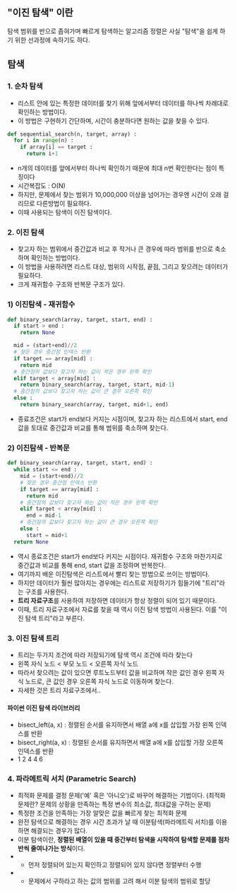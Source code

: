 ## "이진 탐색" 이란
탐색 범위를 반으로 좁혀가며 빠르게 탐색하는 알고리즘
정렬은 사실 "탐색"을 쉽게 하기 위한 선과정에 속하기도 하다.


## 탐색
### 1. 순차 탐색
+ 리스트 안에 있는 특정한 데이터를 찾기 위해 앞에서부터 데이터를 하나씩 차례대로 확인하는 방법이다.
+ 이 방법은 구현하기 간단하며, 시간이 충분하다면 원하는 값을 찾을 수 있다.
```python
def sequential_search(n, target, array) :
  for i in range(n) :
    if array[i] == target :
      return i+1
```
+ n개의 데이터를 앞에서부터 하나씩 확인하기 때문에 최대 n번 확인한다는 점이 특징이다
+ 시간복잡도 : O(N)
+ 하지만, 문제에서 찾는 범위가 10,000,000 이상을 넘어가는 경우엔 시간이 오래 걸리므로 다른방법이 필요하다.
+ 이때 사용되는 탐색이 이진 탐색이다.

 

### 2. 이진 탐색
+ 찾고자 하는 범위에서 중간값과 비교 후 작거나 큰 경우에 따라 범위를 반으로 축소하며 확인하는 방법이다.
+ 이 방법을 사용하려면 리스트 대상, 범위의 시작점, 끝점, 그리고 찾으려는 데이터가 필요하다.
+ 크게 재귀함수 구조와 반복문 구조가 있다.

 

### 1) 이진탐색 - 재귀함수
```python
def binary_search(array, target, start, end) :
  if start > end :
    return None

  mid = (start+end)//2
  # 찾은 경우 중간점 인덱스 반환
  if target == array[mid] :
    return mid
  # 중간점의 값보다 찾고자 하는 값이 작은 경우 왼쪽 확인
  elif target < array[mid] :
    return binary_search(array, target, start, mid-1)
  # 중간점의 값보다 찾고자 하는 값이 큰 경우 오른쪽 확인
  else :
    return binary_search(array, target, mid+1, end)
```
+ 종료조건은 start가 end보다 커지는 시점이며, 찾고자 하는 리스트에서 start, end 값을 토대로 중간값과 비교를 통해 범위를 축소하며 찾는다.

 

### 2) 이진탐색 - 반복문
```python
def binary_search(array, target, start, end) :
  while start <= end :
    mid = (start+end)//2
    # 찾은 경우 중간점 인덱스 반환
    if target == array[mid] :
      return mid
    # 중간점의 값보다 찾고자 하는 값이 작은 경우 왼쪽 확인
    elif target < array[mid] :
      end = mid-1
    # 중간점의 값보다 찾고자 하는 값이 큰 경우 오른쪽 확인
    else :
      start = mid+1
  return None
```
+ 역시 종료조건은 start가 end보다 커지는 시점이다. 재귀함수 구조와 마찬가지로 중간값과 비교를 통해 end, start 값을 조정하며 반복한다.
+ 여기까지 배운 이진탐색은 리스트에서 빨리 찾는 방법으로 쓰이는 방법이다.
+ 하지만 데이터가 훨씬 많아지는 경우에는 리스트로 저장하기가 힘들기에 "트리"라는 구조를 사용한다.
+ **트리 자료구조**를 사용하여 저장하면 데이터가 항상 정렬이 되어 있기 때문이다.
+ 이때, 트리 자료구조에서 자료를 찾을 때 역시 이진 탐색 방법이 사용된다. 이를 "이진 탐색 트리"라고 부른다.

### 3. 이진 탐색 트리
+ 트리는 두가지 조건에 따라 저장되기에 탐색 역시 조건에 따라 찾는다
+ 왼쪽 자식 노드 < 부모 노드 < 오른쪽 자식 노드
+ 따라서 찾으려는 값이 있으면 루트노드부터 값을 비교하며 작은 값인 경우 왼쪽 자식 노드로, 큰 값인 경우 오른쪽 자식 노드로 이동하며 찾는다.
+ 자세한 것은 트리 자료구조에서..

#### 파이썬 이진 탐색 라이브러리
+ bisect_left(a, x) : 정렬된 순서를 유지하면서 배열 a에 x를 삽입할 가장 왼쪽 인덱스를 반환
+ bisect_right(a, x) : 정렬된 순서를 유지하면서 배열 a에 x를 삽입할 가장 오른쪽 인덱스를 반환
+ 1 2 4 4 6

### 4. 파라메트릭 서치 (Parametric Search)
+ 최적화 문제를 결정 문제('예' 혹은 '아니오')로 바꾸어 해결하는 기법이다. (최적화문제란? 문제의 상황을 만족하는 특정 변수의 최소값, 최대값을 구하는 문제)
+ 특정한 조건을 만족하는 가장 알맞은 값을 빠르게 찾는 최적화 문제 
+ 완전 탐색으로 해결하는 경우 시간 초과가 날 때 이분탐색(파라메트릭 서치)를 이용하면 해결되는 경우가 많다.
+ 이분 탐색이란, **정렬된 배열이 있을 때 중간부터 탐색을 시작하여 탐색할 문제를 점차 반씩 줄여나가는 방식**이다.
+ + 먼저 정렬되어 있는지 확인하고 정렬되어 있지 않다면 정렬부터 수행
+ + 문제에서 구하라고 하는 값의 범위를 고려 해서 이분 탐색의 범위로 할당


